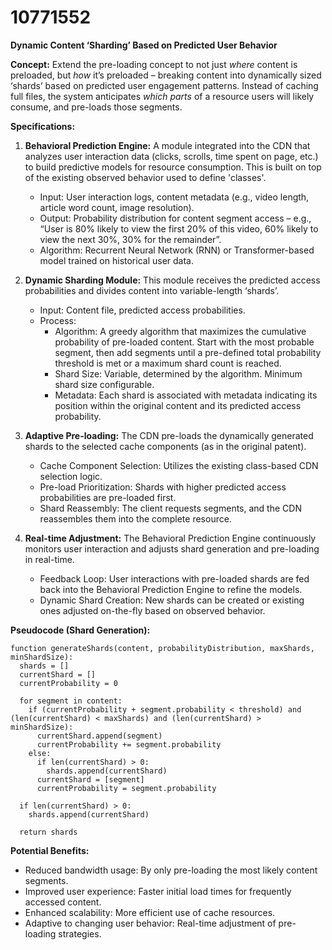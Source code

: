 # 10771552

**Dynamic Content ‘Sharding’ Based on Predicted User Behavior**

**Concept:** Extend the pre-loading concept to not just *where* content is preloaded, but *how* it’s preloaded – breaking content into dynamically sized ‘shards’ based on predicted user engagement patterns. Instead of caching full files, the system anticipates *which parts* of a resource users will likely consume, and pre-loads those segments.

**Specifications:**

1.  **Behavioral Prediction Engine:** A module integrated into the CDN that analyzes user interaction data (clicks, scrolls, time spent on page, etc.) to build predictive models for resource consumption.  This is built on top of the existing observed behavior used to define 'classes'.

    *   Input: User interaction logs, content metadata (e.g., video length, article word count, image resolution).
    *   Output: Probability distribution for content segment access – e.g., “User is 80% likely to view the first 20% of this video, 60% likely to view the next 30%, 30% for the remainder”.
    *   Algorithm: Recurrent Neural Network (RNN) or Transformer-based model trained on historical user data.

2.  **Dynamic Sharding Module:** This module receives the predicted access probabilities and divides content into variable-length ‘shards’.

    *   Input: Content file, predicted access probabilities.
    *   Process:
        *   Algorithm:  A greedy algorithm that maximizes the cumulative probability of pre-loaded content. Start with the most probable segment, then add segments until a pre-defined total probability threshold is met or a maximum shard count is reached.
        *   Shard Size: Variable, determined by the algorithm.  Minimum shard size configurable.
        *   Metadata: Each shard is associated with metadata indicating its position within the original content and its predicted access probability.

3.  **Adaptive Pre-loading:**  The CDN pre-loads the dynamically generated shards to the selected cache components (as in the original patent).

    *   Cache Component Selection:  Utilizes the existing class-based CDN selection logic.
    *   Pre-load Prioritization:  Shards with higher predicted access probabilities are pre-loaded first.
    *   Shard Reassembly:  The client requests segments, and the CDN reassembles them into the complete resource.

4.  **Real-time Adjustment:**  The Behavioral Prediction Engine continuously monitors user interaction and adjusts shard generation and pre-loading in real-time.

    *   Feedback Loop: User interactions with pre-loaded shards are fed back into the Behavioral Prediction Engine to refine the models.
    *   Dynamic Shard Creation:  New shards can be created or existing ones adjusted on-the-fly based on observed behavior.

**Pseudocode (Shard Generation):**

```
function generateShards(content, probabilityDistribution, maxShards, minShardSize):
  shards = []
  currentShard = []
  currentProbability = 0

  for segment in content:
    if (currentProbability + segment.probability < threshold) and (len(currentShard) < maxShards) and (len(currentShard) > minShardSize):
      currentShard.append(segment)
      currentProbability += segment.probability
    else:
      if len(currentShard) > 0:
        shards.append(currentShard)
      currentShard = [segment]
      currentProbability = segment.probability

  if len(currentShard) > 0:
    shards.append(currentShard)

  return shards
```

**Potential Benefits:**

*   Reduced bandwidth usage: By only pre-loading the most likely content segments.
*   Improved user experience: Faster initial load times for frequently accessed content.
*   Enhanced scalability: More efficient use of cache resources.
*   Adaptive to changing user behavior: Real-time adjustment of pre-loading strategies.